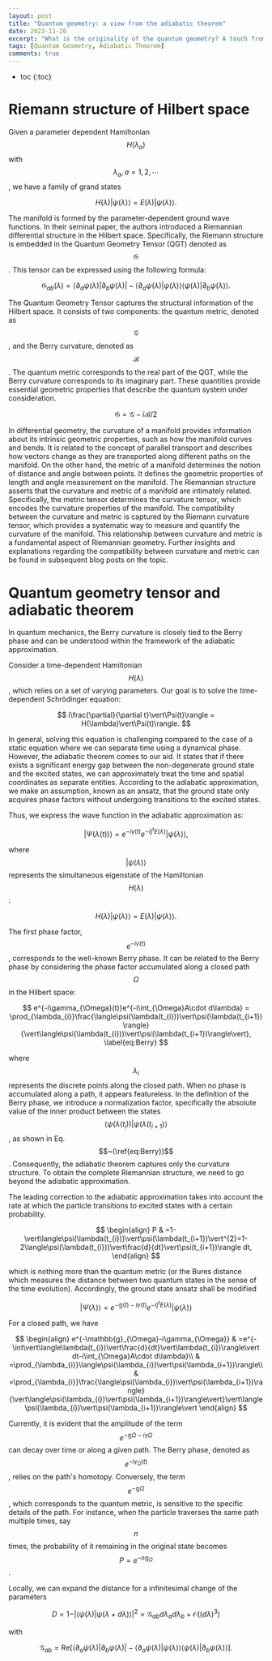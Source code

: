 ```yaml
---
layout: post
title: "Quantum geometry: a view from the adiabatic theorem"
date: 2023-11-20
excerpt: "What is the originality of the quantum geometry? A touch from the adiabatic theorem "
tags: [Quantum Geometry, Adiabatic Theorem]
comments: true
---
```


* toc
{:toc}

# Riemann structure of Hilbert space

Given a parameter dependent Hamiltonian $$H(\lambda_{a})$$ with $$\lambda_{a},a=1,2,\cdots$$,
we have a family of grand states 

$$
H(\lambda)\vert\psi(\lambda)\rangle=E(\lambda)\vert\psi(\lambda)\rangle.
$$

The manifold is formed by the parameter-dependent ground wave functions. In their seminal paper, the authors introduced a Riemannian differential structure in the Hilbert space. Specifically, the Riemann structure is embedded in the Quantum Geometry Tensor (QGT) denoted as $$\mathfrak{G}$$. This tensor can be expressed using the following formula:

$$
\mathfrak{G}_{ab}(\lambda)=\langle\partial_{a}\psi(\lambda)\vert\partial_{b}\psi(\lambda)\vert-\langle\partial_{a}\psi(\lambda)\vert\psi(\lambda)\rangle\langle\psi(\lambda)\vert\partial_{b}\psi(\lambda)\rangle.
$$

The Quantum Geometry Tensor  captures the structural information of the Hilbert space. It consists of two components: the quantum metric, denoted as $$\mathcal{G}$$, and the Berry curvature, denoted as $$\mathcal{B}$$. The quantum metric corresponds to the real part of the QGT, while the Berry curvature corresponds to its imaginary part. These quantities provide essential geometric properties that describe the quantum system under consideration.

$$
\mathfrak{G}=\mathcal{G}-i\mathcal{B}/2
$$

In differential geometry, the curvature of a manifold provides information about its intrinsic geometric properties, such as how the manifold curves and bends. It is related to the concept of parallel transport and describes how vectors change as they are transported along different paths on the manifold. On the other hand, the metric of a manifold determines the notion of distance and angle between points. It defines the geometric properties of length and angle measurement on the manifold.
The Riemannian structure asserts that the curvature and metric of a manifold are intimately related. Specifically, the metric tensor determines the curvature tensor, which encodes the curvature properties of the manifold. The compatibility between the curvature and metric is captured by the Riemann curvature tensor, which provides a systematic way to measure and quantify the curvature of the manifold. This relationship between curvature and metric is a fundamental aspect of Riemannian geometry.
Further insights and explanations regarding the compatibility between curvature and metric can be found in subsequent blog posts on the topic.


# Quantum geometry tensor and adiabatic theorem

In quantum mechanics, the Berry curvature is closely tied to the Berry phase and can be understood within the framework of the adiabatic approximation.

Consider a time-dependent Hamiltonian $$H(\lambda)$$, which relies on a set of varying parameters. Our goal is to solve the time-dependent Schrödinger equation:

$$
i\frac{\partial}{\partial t}\vert\Psi(t)\rangle = H(\lambda)\vert\Psi(t)\rangle.
$$

In general, solving this equation is challenging compared to the case of a static equation where we can separate time using a dynamical phase. However, the adiabatic theorem comes to our aid. It states that if there exists a significant energy gap between the non-degenerate ground state and the excited states, we can approximately treat the time and spatial coordinates as separate entities. According to the adiabatic approximation, we make an assumption, known as an ansatz, that the ground state only acquires phase factors without undergoing transitions to the excited states.

Thus, we express the wave function in the adiabatic approximation as:

$$
\vert\Psi(\lambda(t))\rangle = e^{-i\gamma(t)}e^{-i\int^{t}E(\lambda)}\vert\psi(\lambda)\rangle,
$$

where $$\vert\psi(\lambda)\rangle$$ represents the simultaneous eigenstate of the Hamiltonian $$H(\lambda)$$:

$$
H(\lambda)\vert\psi(\lambda)\rangle = E(\lambda)\vert\psi(\lambda)\rangle.
$$

The first phase factor, $$e^{-i\gamma(t)}$$, corresponds to the well-known Berry phase. It can be related to the Berry phase by considering the phase factor accumulated along a closed path $$\Omega$$ in the Hilbert space:

$$
e^{-i\gamma_{\Omega}(t)}e^{-i\int_{\Omega}A\cdot d\lambda} = \prod_{\lambda_{i}}\frac{\langle\psi(\lambda(t_{i}))\vert\psi(\lambda(t_{i+1})\rangle}{\vert\langle\psi(\lambda(t_{i}))\vert\psi(\lambda(t_{i+1})\rangle\vert},
\label{eq:Berry}
$$

where $$\lambda_{i}$$ represents the discrete points along the closed path. When no phase is accumulated along a path, it appears featureless. In the definition of the Berry phase, we introduce a normalization factor, specifically the absolute value of the inner product between the states $$\langle\psi(\lambda(t_{i}))\vert\psi(\lambda(t_{i+1})\rangle$$, as shown in Eq.$$~(\ref{eq:Berry})$$. Consequently, the adiabatic theorem captures only the curvature structure. To obtain the complete Riemannian structure, we need to go beyond the adiabatic approximation.


The leading correction to the adiabatic approximation takes into account the rate at which the particle transitions to excited states with a certain probability.

$$
\begin{align}
P & =1-\vert\langle\psi(\lambda(t_{i}))\vert\psi(\lambda(t_{i+1})\vert^{2}=1-2\langle\psi(\lambda(t_{i}))\vert\frac{d}{dt}\vert\psi(t_{i+1})\rangle dt,
\end{align}
$$

which is nothing more than the quantum metric (or the Bures distance
which measures the distance between two quantum states in the sense
of the time evolution). Accordingly, the ground state ansatz shall
be modified 

$$
\vert\Psi(\lambda)\rangle=e^{-\mathbb{g}(t)-i\gamma(t)}e^{-i\int^{t}E(\lambda)}\vert\psi(\lambda)\rangle
$$

For a closed path, we have 

$$
\begin{align}
e^{-\mathbb{g}_{\Omega}-i\gamma_{\Omega}} & =e^{-\int\vert\langle\lambda(t_{i})\vert\frac{d}{dt}\vert\lambda(t_{i})\rangle\vert dt-i\int_{\Omega}A\cdot d\lambda}\\
 & =\prod_{\lambda_{i}}\langle\psi(\lambda_{i})\vert\psi(\lambda_{i+1})\rangle\\
 & =\prod_{\lambda_{i}}\frac{\langle\psi(\lambda_{i})\vert\psi(\lambda_{i+1})\rangle}{\vert\langle\psi(\lambda_{i})\vert\psi(\lambda_{i+1})\rangle\vert}\vert\langle\psi(\lambda_{i})\vert\psi(\lambda_{i+1})\rangle\vert
\end{align}
$$

Currently, it is evident that the amplitude of the term $$e^{-\mathbb{g}{\Omega}-i\gamma{\Omega}}$$ can decay over time or along a given path. The Berry phase, denoted as $$e^{-i\gamma_{\Omega}(t)}$$, relies on the path's homotopy. Conversely, the term $$e^{-\mathbb{g}{\Omega}}$$, which corresponds to the quantum metric, is sensitive to the specific details of the path. For instance, when the particle traverses the same path multiple times, say $$n$$ times, the probability of it remaining in the original state becomes $$P=e^{-n \mathbb{g}_{\Omega}}$$.


Locally, we can expand the distance for a infinitesimal change of
the parameters 

$$
D=1-\vert\langle\psi(\lambda)\vert\psi(\lambda+d\lambda)\rangle\vert^{2}=\mathcal{G}_{ab}d\lambda_{a}d\lambda_{b}+\mathcal{O}((d\lambda)^{3})
$$

with 

$$
\mathcal{G}_{ab}=\mathrm{Re}[\langle\partial_{a}\psi(\lambda)\vert\partial_{b}\psi(\lambda)\vert-\langle\partial_{a}\psi(\lambda)\vert\psi(\lambda)\rangle\langle\psi(\lambda)\vert\partial_{b}\psi(\lambda)\rangle].
$$


